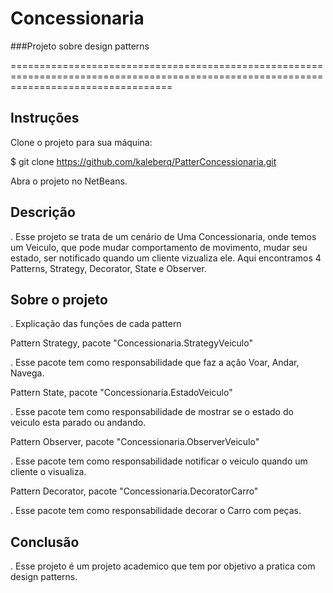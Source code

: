 # Concessionaria

###Projeto sobre design patterns

========================================================================================================================================
## Instruções

Clone o projeto para sua máquina:

$ git clone https://github.com/kaleberq/PatterConcessionaria.git

Abra o projeto no NetBeans.

## Descrição

. Esse projeto se trata de um cenário de Uma Concessionaria, onde temos um Veiculo, que pode mudar comportamento de movimento, mudar seu estado, ser notificado quando um cliente vizualiza ele. Aqui encontramos 4 Patterns, Strategy, Decorator, State e Observer.

## Sobre o projeto

. Explicação das funções de cada pattern

Pattern Strategy, pacote "Concessionaria.StrategyVeiculo"

. Esse pacote tem como responsabilidade que faz a ação Voar, Andar, Navega.

Pattern State, pacote "Concessionaria.EstadoVeiculo"

. Esse pacote tem como responsabilidade de mostrar se o estado do veiculo esta parado ou andando.

Pattern Observer, pacote "Concessionaria.ObserverVeiculo"

. Esse pacote tem como responsabilidade notificar o veiculo quando um cliente o visualiza.

Pattern Decorator, pacote "Concessionaria.DecoratorCarro"

. Esse pacote tem como responsabilidade decorar o Carro com peças.

## Conclusão

. Esse projeto é um projeto academico que tem por objetivo a pratica com design patterns.
